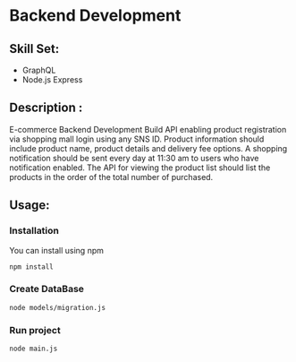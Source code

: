 # Backend Development

## Skill Set:
* GraphQL
* Node.js Express

## Description :
E-commerce Backend Development
Build API enabling product registration via shopping mall login using any SNS ID. 
Product information should include product name, product details and delivery fee options. 
A shopping notification should be sent every day at 11:30 am to users who have notification enabled. 
The API for viewing the product list should list the products in the order of the total number of purchased.

## Usage:

### Installation

You can install using npm

```
npm install 
```

### Create DataBase
```
node models/migration.js
```

### Run project
```
node main.js
```